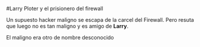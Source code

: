 #Larry Ploter y el prisionero del firewall

Un supuesto hacker maligno se escapa de la carcel del Firewall.
Pero resuta que luego no es tan maligno y es amigo de **Larry**.

El maligno era otro de nombre desconocido
